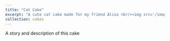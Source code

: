 ```yaml
---
title: "Cat Cake"
excerpt: "A cute cat cake made for my friend Alisa <br/><img src='/images/cakes/cake9.jpg'>"
collection: cakes
---
```


A story and description of this cake